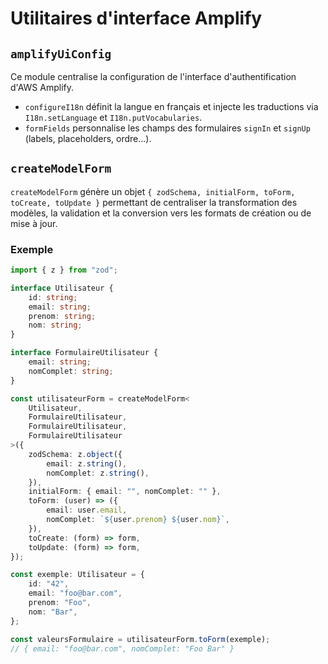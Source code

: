 # Utilitaires d'interface Amplify

## `amplifyUiConfig`

Ce module centralise la configuration de l'interface d'authentification d'AWS Amplify.

- `configureI18n` définit la langue en français et injecte les traductions via `I18n.setLanguage` et `I18n.putVocabularies`.
- `formFields` personnalise les champs des formulaires `signIn` et `signUp` (labels, placeholders, ordre...).

## `createModelForm`

`createModelForm` génère un objet `{ zodSchema, initialForm, toForm, toCreate, toUpdate }`
permettant de centraliser la transformation des modèles, la validation et la
conversion vers les formats de création ou de mise à jour.

### Exemple

```ts
import { z } from "zod";

interface Utilisateur {
    id: string;
    email: string;
    prenom: string;
    nom: string;
}

interface FormulaireUtilisateur {
    email: string;
    nomComplet: string;
}

const utilisateurForm = createModelForm<
    Utilisateur,
    FormulaireUtilisateur,
    FormulaireUtilisateur,
    FormulaireUtilisateur
>({
    zodSchema: z.object({
        email: z.string(),
        nomComplet: z.string(),
    }),
    initialForm: { email: "", nomComplet: "" },
    toForm: (user) => ({
        email: user.email,
        nomComplet: `${user.prenom} ${user.nom}`,
    }),
    toCreate: (form) => form,
    toUpdate: (form) => form,
});

const exemple: Utilisateur = {
    id: "42",
    email: "foo@bar.com",
    prenom: "Foo",
    nom: "Bar",
};

const valeursFormulaire = utilisateurForm.toForm(exemple);
// { email: "foo@bar.com", nomComplet: "Foo Bar" }
```
